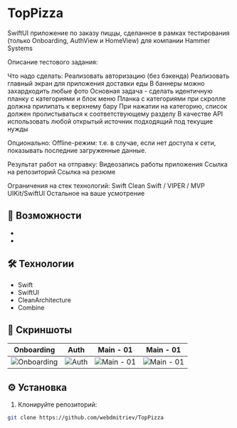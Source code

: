 # TopPizza

SwiftUI приложение по заказу пиццы, сделанное в рамках тестирования (только Onboarding, AuthView и HomeView) для компании Hammer Systems

Описание тестового задания:

Что надо сделать:
Реализовать авторизацию (без бэкенда)
Реализовать главный экран для приложения доставки еды
В баннеры можно захардкодить любые фото
Основная задача - сделать идентичную планку с категориями и блок меню
Планка с категориями при скролле должна прилипать к верхнему бару
При нажатии на категорию, список должен пролистываться к соответствующему разделу
В качестве API использовать любой открытый источник подходящий под текущие нужды

Опционально:
Offline-режим: т.е. в случае, если нет доступа к сети, показывать последние загруженные данные.

Результат работ на отправку:
Видеозапись работы приложения
Ссылка на репозиторий
Ссылка на резюме

Ограничения на стек технологий:
Swift
Clean Swift / VIPER / MVP
UIKit/SwiftUI
Остальное на ваше усмотрение


## 🚀 Возможности

-
-

## 🛠 Технологии

- Swift
- SwiftUI
- CleanArchitecture
- Combine

## 📸 Скриншоты
| Onboarding | Auth | Main - 01 | Main - 01 |
|--------------|--------------|--------------|--------------|
| ![Onboarding](https://api.webdmitriev.com/wp-content/uploads/2025/07/toppizza-01-scaled.jpg) | ![Auth](https://api.webdmitriev.com/wp-content/uploads/2025/07/toppizza-02-scaled.jpg) | ![Main - 01](https://api.webdmitriev.com/wp-content/uploads/2025/07/toppizza-03-scaled.jpg) | ![Main - 01](https://api.webdmitriev.com/wp-content/uploads/2025/07/toppizza-04-scaled.jpg) |

## ⚙️ Установка

1. Клонируйте репозиторий:

```bash
git clone https://github.com/webdmitriev/TopPizza
```
